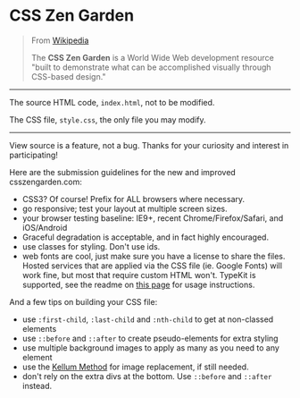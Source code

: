# CSS Zen Garden

> From [Wikipedia](https://en.wikipedia.org/wiki/CSS_Zen_Garden)
>
> The **CSS Zen Garden** is a World Wide Web development resource "built to demonstrate what can be accomplished visually through CSS-based design."

----

The source HTML code, `index.html`, not to be modified.

The CSS file, `style.css`, the only file you may modify.

----

View source is a feature, not a bug. Thanks for your curiosity and interest in participating!

Here are the submission guidelines for the new and improved csszengarden.com:

- CSS3? Of course! Prefix for ALL browsers where necessary.
- go responsive; test your layout at multiple screen sizes.
- your browser testing baseline: IE9+, recent Chrome/Firefox/Safari, and iOS/Android
- Graceful degradation is acceptable, and in fact highly encouraged.
- use classes for styling. Don't use ids.
- web fonts are cool, just make sure you have a license to share the files. Hosted services that are applied via the CSS file (ie. Google Fonts) will work fine, but most that require custom HTML won't. TypeKit is supported, see the readme on [this page](https://github.com/mezzoblue/csszengarden.com/) for usage instructions.

And a few tips on building your CSS file:

- use `:first-child`, `:last-child` and `:nth-child` to get at non-classed elements
- use `::before` and `::after` to create pseudo-elements for extra styling
- use multiple background images to apply as many as you need to any element
- use the [Kellum Method](http://goo.gl/GXxdI) for image replacement, if still needed.
- don't rely on the extra divs at the bottom. Use `::before` and `::after` instead.
